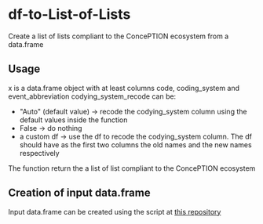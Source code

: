 # df-to-List-of-Lists
Create a list of lists compliant to the ConcePTION ecosystem from a data.frame

## Usage

x is a data.frame object with at least columns code, coding_system and event_abbreviation
codying_system_recode can be:

 * "Auto" (default value) -> recode the codying_system column using the default values inside the function
 * False -> do nothing
 * a custom df -> use the df to recode the codying_system column. The df should have as the first two columns the old names and the new names respectively

The function return the a list of list compliant to the ConcePTION ecosystem

## Creation of input data.frame

Input data.frame can be created using the script at [this repository](https://github.com/VAC4EU/Codelist-creation)
